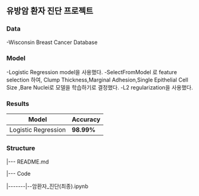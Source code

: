 ## 유방암 환자 진단 프로젝트
### Data
-Wisconsin Breast Cancer Database

### Model
-Logistic Regression model을 사용했다.
-SelectFromModel 로 feature selection 하여, Clump Thickness,Marginal Adhesion,Single Epithelial Cell Size ,Bare Nuclei로 모델을 학습하기로 결정했다.
-L2 regularization을 사용했다.

### Results
|Model|Accuracy|
|-----|-------|
|Logistic Regression|**98.99%**|


### Structure
|--- README.md

|--- Code

|-------|--암환자_진단(최종).ipynb
